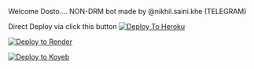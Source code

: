 Welcome Dosto....
NON-DRM bot made by @nikhil.saini.khe (TELEGRAM)

Direct Deploy via click this button 
[![Deploy To Heroku](https://www.herokucdn.com/deploy/button.svg)](https://heroku.com/deploy?template=https://github.com/nikhilsaini098/Saini-txt-bot)

[![Deploy to Render](https://render.com/images/deploy-to-render-button.svg)](https://render.com/deploy?repo=https://github.com/nikhilsaini098/Saini-txt-bot)

[![Deploy to Koyeb](https://www.koyeb.com/static/images/deploy/button.svg)](https://app.koyeb.com/deploy?repo=https://github.com/nikhilsaini098/Saini-txt-bot)
